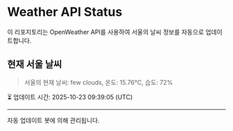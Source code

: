 
# Weather API Status

이 리포지토리는 OpenWeather API를 사용하여 서울의 날씨 정보를 자동으로 업데이트합니다.

## 현재 서울 날씨
> 서울의 현재 날씨: few clouds, 온도: 15.76°C, 습도: 72%

⏳ 업데이트 시간: 2025-10-23 09:39:05 (UTC)

---
자동 업데이트 봇에 의해 관리됩니다.
